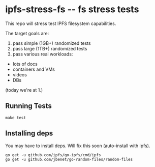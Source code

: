 # ipfs-stress-fs -- fs stress tests

This repo will stress test IPFS filesystem capabilities.

The target goals are:

1. pass simple (1GB+) randomized tests
2. pass large (1TB+) randomized tests
3. pass various real workloads:
  - lots of docs
  - containers and VMs
  - videos
  - DBs

(today we're at 1.)

## Running Tests

```
make test
```

## Installing deps

You may have to install deps. Will fix this soon (auto-install with ipfs).

```
go get -u github.com/ipfs/go-ipfs/cmd/ipfs
go get -u github.com/jbenet/go-random-files/random-files
```
